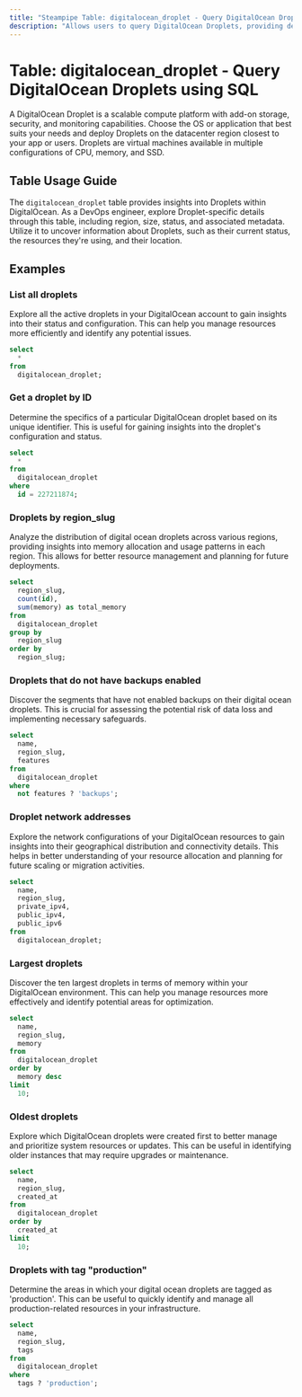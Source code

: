 ```yaml
---
title: "Steampipe Table: digitalocean_droplet - Query DigitalOcean Droplets using SQL"
description: "Allows users to query DigitalOcean Droplets, providing detailed information about each droplet's configuration and status."
---
```


# Table: digitalocean_droplet - Query DigitalOcean Droplets using SQL

A DigitalOcean Droplet is a scalable compute platform with add-on storage, security, and monitoring capabilities. Choose the OS or application that best suits your needs and deploy Droplets on the datacenter region closest to your app or users. Droplets are virtual machines available in multiple configurations of CPU, memory, and SSD.

## Table Usage Guide

The `digitalocean_droplet` table provides insights into Droplets within DigitalOcean. As a DevOps engineer, explore Droplet-specific details through this table, including region, size, status, and associated metadata. Utilize it to uncover information about Droplets, such as their current status, the resources they're using, and their location.

## Examples

### List all droplets
Explore all the active droplets in your DigitalOcean account to gain insights into their status and configuration. This can help you manage resources more efficiently and identify any potential issues.

```sql
select
  *
from
  digitalocean_droplet;
```

### Get a droplet by ID
Determine the specifics of a particular DigitalOcean droplet based on its unique identifier. This is useful for gaining insights into the droplet's configuration and status.

```sql
select
  *
from
  digitalocean_droplet
where
  id = 227211874;
```

### Droplets by region_slug
Analyze the distribution of digital ocean droplets across various regions, providing insights into memory allocation and usage patterns in each region. This allows for better resource management and planning for future deployments.

```sql
select
  region_slug,
  count(id),
  sum(memory) as total_memory
from
  digitalocean_droplet
group by
  region_slug
order by
  region_slug;
```

### Droplets that do not have backups enabled
Discover the segments that have not enabled backups on their digital ocean droplets. This is crucial for assessing the potential risk of data loss and implementing necessary safeguards.

```sql
select
  name,
  region_slug,
  features
from
  digitalocean_droplet
where
  not features ? 'backups';
```

### Droplet network addresses
Explore the network configurations of your DigitalOcean resources to gain insights into their geographical distribution and connectivity details. This helps in better understanding of your resource allocation and planning for future scaling or migration activities.

```sql
select
  name,
  region_slug,
  private_ipv4,
  public_ipv4,
  public_ipv6
from
  digitalocean_droplet;
```

### Largest droplets
Discover the ten largest droplets in terms of memory within your DigitalOcean environment. This can help you manage resources more effectively and identify potential areas for optimization.

```sql
select
  name,
  region_slug,
  memory
from
  digitalocean_droplet
order by
  memory desc
limit
  10;
```

### Oldest droplets
Explore which DigitalOcean droplets were created first to better manage and prioritize system resources or updates. This can be useful in identifying older instances that may require upgrades or maintenance.

```sql
select
  name,
  region_slug,
  created_at
from
  digitalocean_droplet
order by
  created_at
limit
  10;
```

### Droplets with tag "production"
Determine the areas in which your digital ocean droplets are tagged as 'production'. This can be useful to quickly identify and manage all production-related resources in your infrastructure.

```sql
select
  name,
  region_slug,
  tags
from
  digitalocean_droplet
where
  tags ? 'production';
```